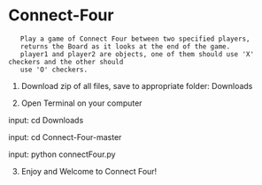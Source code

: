 # Connect-Four
       Play a game of Connect Four between two specified players,
       returns the Board as it looks at the end of the game.
       player1 and player2 are objects, one of them should use 'X' checkers and the other should
       use 'O' checkers.


1) Download zip of all files, save to appropriate folder: Downloads

2) Open Terminal on your computer      

  input: cd Downloads

  input: cd Connect-Four-master
  
  input: python connectFour.py

3) Enjoy and Welcome to Connect Four! 

